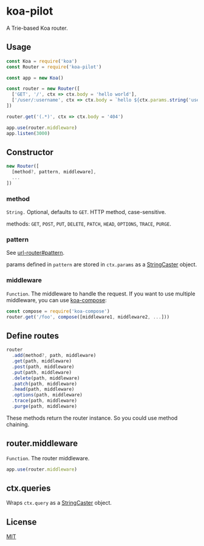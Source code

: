 # koa-pilot
A Trie-based Koa router.

## Usage
```js
const Koa = require('koa')
const Router = require('koa-pilot')

const app = new Koa()

const router = new Router([
  ['GET', '/', ctx => ctx.body = 'hello world'],
  ['/user/:username', ctx => ctx.body = `hello ${ctx.params.string('username')}. code: ${ctx.queries.int('code')}`]
])

router.get('(.*)', ctx => ctx.body = '404')

app.use(router.middleware)
app.listen(3000)
```

## Constructor
```js
new Router([
  [method?, pattern, middleware],
  ...
])
```

### method
`String.` Optional, defaults to `GET`. HTTP method, case-sensitive.

methods: `GET`, `POST`, `PUT`, `DELETE`, `PATCH`, `HEAD`, `OPTIONS`, `TRACE`, `PURGE`.

### pattern
See [url-router#pattern](https://github.com/jiangfengming/url-router#pattern).

params defined in `pattern` are stored in `ctx.params` as a [StringCaster](https://github.com/jiangfengming/cast-string#stringcaster) object.

### middleware
`Function`. The middleware to handle the request. If you want to use multiple middleware, you can use
[koa-compose](https://github.com/koajs/compose):

```js
const compose = require('koa-compose')
router.get('/foo', compose([middleware1, middleware2, ...]))
```

## Define routes

```js
router
  .add(method?, path, middleware)
  .get(path, middleware)
  .post(path, middleware)
  .put(path, middleware)
  .delete(path, middleware)
  .patch(path, middleware)
  .head(path, middleware)
  .options(path, middleware)
  .trace(path, middleware)
  .purge(path, middleware)
```

These methods return the router instance. So you could use method chaining.

## router.middleware
`Function`. The router middleware.

```js
app.use(router.middleware)
```

## ctx.queries
Wraps `ctx.query` as a [StringCaster](https://github.com/jiangfengming/cast-string#stringcaster) object.

## License
[MIT](LICENSE)
